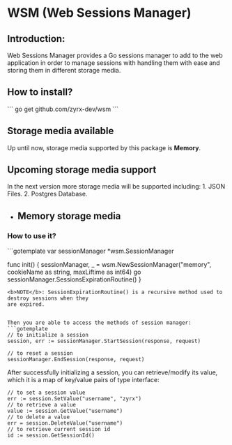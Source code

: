 <h1>WSM (Web Sessions Manager)</h1>
<h2>Introduction:</h2>
Web Sessions Manager provides a Go sessions manager to add
to the web application in order to manage sessions with handling
them with ease and storing them in different storage media.

<h2>How to install?</h2>
```
go get github.com/zyrx-dev/wsm
```

<h2>Storage media available</h2>
Up until now, storage media supported by this package is <b>Memory</b>.

<h2>Upcoming storage media support</h2>
In the next version more storage media will be supported including:
1. JSON Files.
2. Postgres Database.

* <h2>Memory storage media</h2>
<h3>How to use it?</h3>
```gotemplate
var sessionManager *wsm.SessionManager

func init() {
    sessionManager, _ = wsm.NewSessionManager("memory", cookieName as string, maxLiftime as int64)
    go sessionManager.SessionsExpirationRoutine()
}
```
<b>NOTE</b>: SessionExpirationRoutine() is a recursive method used to destroy sessions when they
are expired.


Then you are able to access the methods of session manager:
```gotemplate
// to initialize a session
session, err := sessionManager.StartSession(response, request)

// to reset a session
sessionManager.EndSession(response, request)
```

After successfully initializing a session, you can retrieve/modify its value,
which it is a map of key/value pairs of type interface:
```gotemplate
// to set a session value
err := session.SetValue("username", "zyrx")
// to retrieve a value
value := session.GetValue("username")
// to delete a value
err = session.DeleteValue("username")
// to retrieve current session id
id := session.GetSessionId()
```